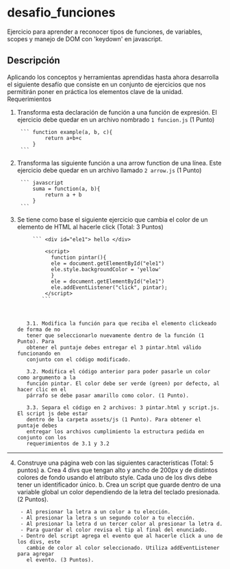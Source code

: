 # desafio_funciones
Ejercicio para aprender a reconocer tipos de funciones, de variables, scopes y manejo de DOM con 'keydown' en javascript.

## Descripción

Aplicando los conceptos y herramientas aprendidas hasta ahora desarrolla el siguiente
desafío que consiste en un conjunto de ejercicios que nos permitirán poner en práctica los
elementos clave de la unidad.
Requerimientos

1. Transforma esta declaración de función a una función de expresión. El ejercicio debe
quedar en un archivo nombrado `1 funcion.js` (1 Punto)


        ``` function example(a, b, c){
                return a+b+c
            }
        ```


2. Transforma las siguiente función a una arrow function de una línea. Este ejercicio
debe quedar en un archivo llamado `2 arrow.js` (1 Punto)

        ``` javascript
            suma = function(a, b){
                return a + b
            }
        ```


3. Se tiene como base el siguiente ejercicio que cambia el color de un elemento de
HTML al hacerle click (Total: 3 Puntos)

            ``` <div id="ele1"> hello </div>

                <script>
                  function pintar(){
                  ele = document.getElementById("ele1")
                  ele.style.backgroundColor = 'yellow'
                  }
                  ele = document.getElementById("ele1")
                  ele.addEventListener("click", pintar);
                </script>
               ```
        


          3.1. Modifica la función para que reciba el elemento clickeado de forma de no
          tener que seleccionarlo nuevamente dentro de la función (1 Punto). Para
          obtener el puntaje debes entregar el 3 pintar.html válido funcionando en
          conjunto con el código modificado.

          3.2. Modifica el código anterior para poder pasarle un color como argumento a la
          función pintar. El color debe ser verde (green) por defecto, al hacer clic en el
          párrafo se debe pasar amarillo como color. (1 Punto).

          3.3. Separa el código en 2 archivos: 3 pintar.html y script.js. El script js debe estar
          dentro de la carpeta assets/js (1 Punto). Para obtener el puntaje debes
          entregar los archivos cumplimiento la estructura pedida en conjunto con los
          requerimientos de 3.1 y 3.2

  ****
  
4. Construye una página web con las siguientes características (Total: 5 puntos)
    a. Crea 4 divs que tengan alto y ancho de 200px y de distintos colores de fondo
      usando el atributo style. Cada uno de los divs debe tener un identificador
      único.
    b.  Crea un script que guarde dentro de una variable global un color
    dependiendo de la letra del teclado presionada. (2 Puntos).
    
        - Al presionar la letra a un color a tu elección.
        - Al presionar la letra s un segundo color a tu elección.
        - Al presionar la letra d un tercer color al presionar la letra d.
        - Para guardar el color revisa el tip al final del enunciado.
        - Dentro del script agrega el evento que al hacerle click a uno de los divs, este
          cambie de color al color seleccionado. Utiliza addEventListener para agregar
          el evento. (3 Puntos).
